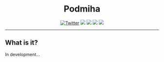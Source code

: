 <h1 align="center">Podmiha</h1>

<div style="width:100%;text-align:center;">
    <p align="center">
        <a href="https://twitter.com/fern_hertz"><img alt="Twitter" src="https://img.shields.io/twitter/url?label=My%20twitter&style=social&url=https%3A%2F%2Ftwitter.com%2Ffern_hertz" ></a>
        <img src="https://badges.frapsoft.com/os/v1/open-source.png?v=103" >
        <img src="https://img.shields.io/github/last-commit/F33RNI/Podmiha" >
        <a href="https://github.com/F33RNI/Podmiha/blob/main/LICENSE"><img src="https://img.shields.io/github/license/F33RNI/Podmiha" ></a>
        <a href="https://github.com/F33RNI/Podmiha/stargazers"><img src="https://img.shields.io/github/stars/F33RNI/Podmiha" ></a>
    </p>
</div>

----------

## What is it?

In development...
